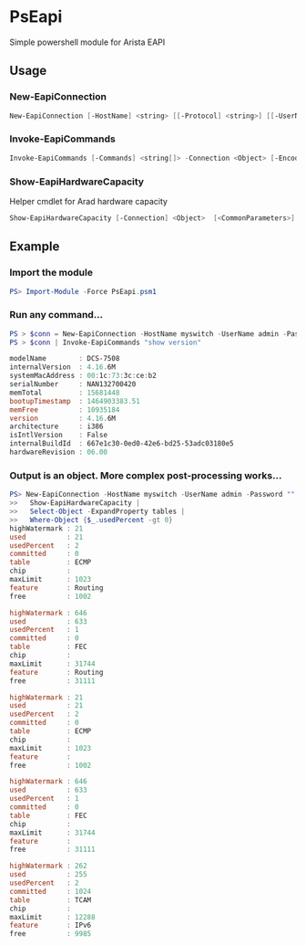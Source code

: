PsEapi
======

Simple powershell module for Arista EAPI

Usage
-----

### New-EapiConnection

```powershell
New-EapiConnection [-HostName] <string> [[-Protocol] <string>] [[-UserName] <string>] [[-Password] <string>] [<CommonParameters>]
```

### Invoke-EapiCommands

```powershell
Invoke-EapiCommands [-Commands] <string[]> -Connection <Object> [-Encoding <string>] [<CommonParameters>]
```

### Show-EapiHardwareCapacity

Helper cmdlet for Arad hardware capacity

```powershell
Show-EapiHardwareCapacity [-Connection] <Object>  [<CommonParameters>]
```

Example
-------

### Import the module

```powershell
PS> Import-Module -Force PsEapi.psm1
```

### Run any command...

```powershell
PS > $conn = New-EapiConnection -HostName myswitch -UserName admin -Password ""
PS > $conn | Invoke-EapiCommands "show version"

modelName        : DCS-7508
internalVersion  : 4.16.6M
systemMacAddress : 00:1c:73:3c:ce:b2
serialNumber     : NAN132700420
memTotal         : 15681448
bootupTimestamp  : 1464903383.51
memFree          : 10935184
version          : 4.16.6M
architecture     : i386
isIntlVersion    : False
internalBuildId  : 667e1c30-0ed0-42e6-bd25-53adc03180e5
hardwareRevision : 06.00
```

### Output is an object. More complex post-processing works...

```powershell
PS> New-EapiConnection -HostName myswitch -UserName admin -Password "" |
>>   Show-EapiHardwareCapacity |
>>   Select-Object -ExpandProperty tables |
>>   Where-Object {$_.usedPercent -gt 0}
highWatermark : 21
used          : 21
usedPercent   : 2
committed     : 0
table         : ECMP
chip          :
maxLimit      : 1023
feature       : Routing
free          : 1002

highWatermark : 646
used          : 633
usedPercent   : 1
committed     : 0
table         : FEC
chip          :
maxLimit      : 31744
feature       : Routing
free          : 31111

highWatermark : 21
used          : 21
usedPercent   : 2
committed     : 0
table         : ECMP
chip          :
maxLimit      : 1023
feature       :
free          : 1002

highWatermark : 646
used          : 633
usedPercent   : 1
committed     : 0
table         : FEC
chip          :
maxLimit      : 31744
feature       :
free          : 31111

highWatermark : 262
used          : 255
usedPercent   : 2
committed     : 1024
table         : TCAM
chip          :
maxLimit      : 12288
feature       : IPv6
free          : 9985
```
